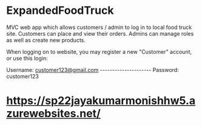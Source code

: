 # ExpandedFoodTruck

MVC web app which allows customers / admin to log in to local food truck site. Customers can place and view their orders. Admins can manage roles as well as create new products.

When logging on to website, you may register a new "Customer" account, or use this login:

Username: customer123@gmail.com ---------------------
Password: customer123

# https://sp22jayakumarmonishhw5.azurewebsites.net/ #
